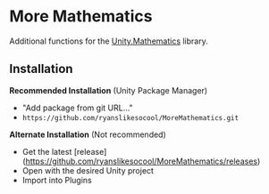 # More Mathematics
Additional functions for the [Unity.Mathematics](https://github.com/Unity-Technologies/Unity.Mathematics) library.

## Installation

**Recommended Installation** (Unity Package Manager)
- "Add package from git URL..."
- `https://github.com/ryanslikesocool/MoreMathematics.git`

**Alternate Installation** (Not recommended)
- Get the latest [release]\(https://github.com/ryanslikesocool/MoreMathematics/releases)
- Open with the desired Unity project
- Import into Plugins
